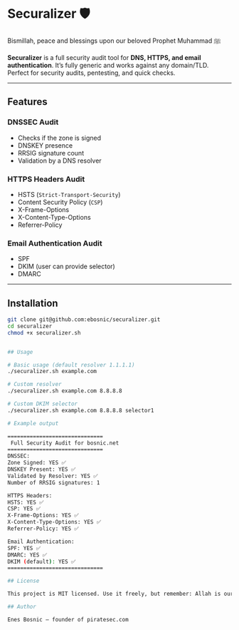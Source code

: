 # Securalizer 🛡️

Bismillah, peace and blessings upon our beloved Prophet Muhammad ﷺ

**Securalizer** is a full security audit tool for **DNS, HTTPS, and email authentication**. It’s fully generic and works against any domain/TLD. Perfect for security audits, pentesting, and quick checks.

---

## Features

### DNSSEC Audit
- Checks if the zone is signed
- DNSKEY presence
- RRSIG signature count
- Validation by a DNS resolver

### HTTPS Headers Audit
- HSTS (`Strict-Transport-Security`)
- Content Security Policy (`CSP`)
- X-Frame-Options
- X-Content-Type-Options
- Referrer-Policy

### Email Authentication Audit
- SPF
- DKIM (user can provide selector)
- DMARC

---

## Installation

```bash
git clone git@github.com:ebosnic/securalizer.git
cd securalizer
chmod +x securalizer.sh


## Usage

# Basic usage (default resolver 1.1.1.1)
./securalizer.sh example.com

# Custom resolver
./securalizer.sh example.com 8.8.8.8

# Custom DKIM selector
./securalizer.sh example.com 8.8.8.8 selector1

# Example output

==============================
 Full Security Audit for bosnic.net
==============================
DNSSEC:
Zone Signed: YES ✅
DNSKEY Present: YES ✅
Validated by Resolver: YES ✅
Number of RRSIG signatures: 1

HTTPS Headers:
HSTS: YES ✅
CSP: YES ✅
X-Frame-Options: YES ✅
X-Content-Type-Options: YES ✅
Referrer-Policy: YES ✅

Email Authentication:
SPF: YES ✅
DMARC: YES ✅
DKIM (default): YES ✅
==============================

## License

This project is MIT licensed. Use it freely, but remember: Allah is our provider and protector.

## Author

Enes Bosnic – founder of piratesec.com

